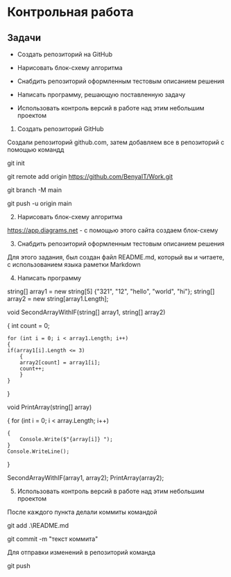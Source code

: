 # Контрольная работа

## Задачи

* Создать репозиторий на GitHub

* Нарисовать блок-схему алгоритма

* Снабдить репозиторий оформленным тестовым описанием решения

* Написать программу, решающую поставленную задачу

* Использовать контроль версий в работе над этим небольшим проектом

1. Создать репозиторий GitHub

Создали репозиторий github.com, затем добавляем все в репозиторий с помощью командд


git init

git remote add origin https://github.com/BenyaIT/Work.git 

git branch -M main

git push -u origin main

2. Нарисовать блок-схему алгоритма

https://app.diagrams.net - с помощью этого сайта создаем блок-схему

3. Снабдить репозиторий оформленным тестовым описанием решения

Для этого задания, был создан файл README.md, который вы и читаете, с использованием языка раметки Markdown

4. Написать программу

string[] array1 = new string[5] {"321", "12", "hello", "world", "hi"};
string[] array2 = new string[array1.Length];

void SecondArrayWithIF(string[] array1, string[] array2)

{
    int count = 0;

    for (int i = 0; i < array1.Length; i++)
    {
    if(array1[i].Length <= 3)
        {
        array2[count] = array1[i];
        count++;
        }
    }
}

void PrintArray(string[] array)

{
    for (int i = 0; i < array.Length; i++)

    {
        Console.Write($"{array[i]} ");
    }
    Console.WriteLine();
}

SecondArrayWithIF(array1, array2);
PrintArray(array2);

5. Использовать контроль версий в работе над этим небольшим проектом

После каждого пункта делали коммиты командой 

git add .\README.md

git commit -m "текст коммита"

Для отправки изменений в репозиторий  команда

git push